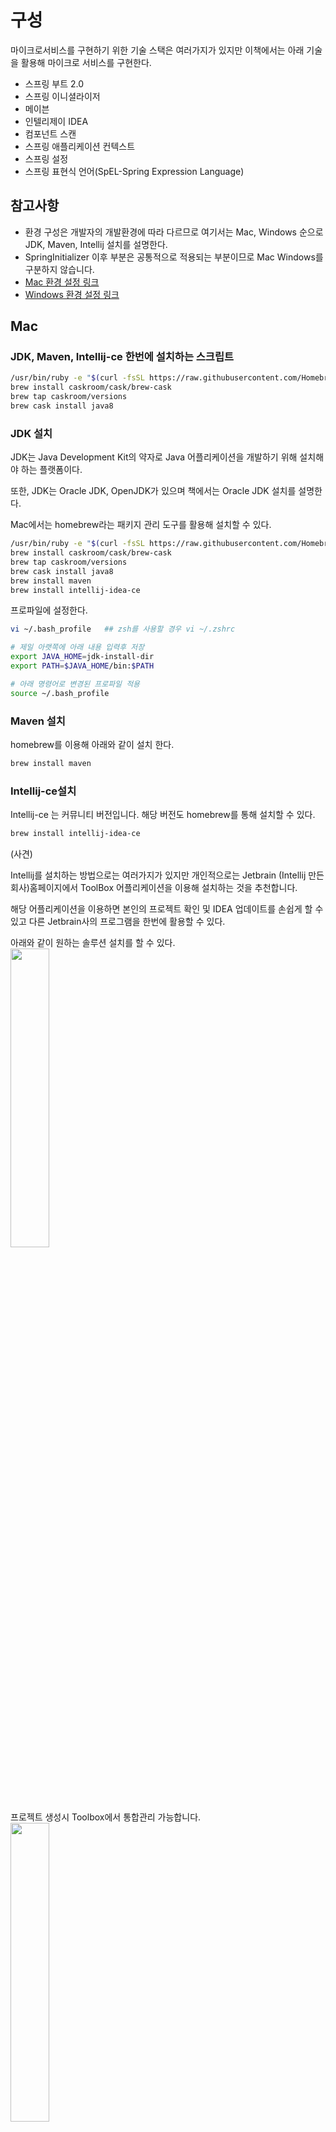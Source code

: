 # 구성
마이크로서비스를 구현하기 위한 기술 스택은 여러가지가 있지만 이책에서는 아래 기술을 활용해 마이크로 서비스를 구현한다. 

* 스프링 부트 2.0
* 스프링 이니셜라이저
* 메이븐
* 인텔리제이 IDEA
* 컴포넌트 스캔
* 스프링 애플리케이션 컨텍스트
* 스프링 설정
* 스프링 표현식 언어(SpEL-Spring Expression Language)



## 참고사항

- 환경 구성은 개발자의 개발환경에 따라 다르므로 여기서는 Mac, Windows 순으로 JDK, Maven, Intellij 설치를 설명한다.
- SpringInitializer 이후 부분은 공통적으로 적용되는 부분이므로 Mac Windows를 구분하지 않습니다.
- [Mac 환경 설정 링크](#Mac)
- [Windows 환경 설정 링크](#Windows)



## Mac

### JDK, Maven, Intellij-ce 한번에 설치하는 스크립트
```bash
/usr/bin/ruby -e "$(curl -fsSL https://raw.githubusercontent.com/Homebrew/install/master/install)"
brew install caskroom/cask/brew-cask
brew tap caskroom/versions
brew cask install java8
```



### JDK 설치

JDK는 Java Development Kit의 약자로 Java 어플리케이션을 개발하기 위해 설치해야 하는 플랫폼이다.

또한, JDK는 Oracle JDK, OpenJDK가 있으며 책에서는 Oracle JDK 설치를 설명한다.

Mac에서는 homebrew라는 패키지 관리 도구를 활용해 설치할 수 있다.

```bash
/usr/bin/ruby -e "$(curl -fsSL https://raw.githubusercontent.com/Homebrew/install/master/install)"
brew install caskroom/cask/brew-cask
brew tap caskroom/versions
brew cask install java8
brew install maven
brew install intellij-idea-ce
```

프로파일에 설정한다.

```bash
vi ~/.bash_profile   ## zsh를 사용할 경우 vi ~/.zshrc

# 제일 아랫쪽에 아래 내용 입력후 저장
export JAVA_HOME=jdk-install-dir
export PATH=$JAVA_HOME/bin:$PATH

# 아래 명령어로 변경된 프로파일 적용
source ~/.bash_profile
```



### Maven 설치

homebrew를 이용해 아래와 같이 설치 한다.

```bash
brew install maven
```



### Intellij-ce설치

Intellij-ce 는 커뮤니티 버전입니다. 해당 버전도 homebrew를 통해 설치할 수 있다.

```bash
brew install intellij-idea-ce
```



(사견)

Intellij를 설치하는 방법으로는 여러가지가 있지만 개인적으로는 Jetbrain (Intellij 만든 회사)홈페이지에서 ToolBox 어플리케이션을 이용해 설치하는 것을 추천합니다.

해당 어플리케이션을 이용하면 본인의 프로젝트 확인 및 IDEA 업데이트를 손쉽게 할 수 있고 다른 Jetbrain사의 프로그램을 한번에 활용할 수 있다.

아래와 같이 원하는 솔루션 설치를 할 수 있다.
<br>
<img src="../../images/jetbrain-toolbox-01.PNG" width="35%" height="35%" >

프로젝트 생성시 Toolbox에서 통합관리 가능합니다.
<br>
<img src="../../images/jetbrain-toolbox-02.PNG" width="35%" height="35%" >



## Windows

### JDK 설치

- https://www.oracle.com/technetwork/java/javase/downloads/index.html 에 있는 Java SE Development Kit 8u144 또는 그 이상을 사용한다.
- 설치 후 윈도우 환경 변수 설정을 해야 한다. (참고: https://vmpo.tistory.com/6)

### Maven 설치

- Https://maven.apache.org/download.cgi에서 maven 파일을 다운로드 하고 압축을 해제한다. (zip 파일을 받으면 됨)
- 받은 경로를 환경변수 설정해 어디서든 mvn 명령어를 사용할 수 있도록 세팅한다.
  - Ex) c:\maven-install-directory\bin

### Intellij-ce 설치

- https://www.jetbrains.com/idea/download에서 운영체제에 적합한 버전을 다운 받아 설치한다.

  (맥 환경에서도 밝혔듯이 사견으로는 ToolBox를 통해서 설치하는 것을 추천함)

  


## Mac/Windows 공통 적용 부분

### Spring-Initializer 로 샘플 프로젝트 생성 

Springboot 어플리케이션을 템플릿처럼 생성가능한 Spring-Initializer라는 사이트가 있다.

해당 사이트를 활용해 샘플 프로젝트를 생성-> Zip파일로 다운로드 -> 프로젝트로 Import 하는 순서로 진행한다.

- 브라우저에서 https://start.spring.io 로 이동한다.

  <br>
  <img src="../../images/spring-initializer-01.PNG" width="70%" height="40%" >

  - Project: Maven Project 선택
  - Language: Kotlin 선택
  - Spring Boot: 원하는 버전 선택
  - Project Metadata
    - Group: com.microservices
    - Artifact: chapter2
  - Packaging: Jar
  - Java: 8

- 하단의 generate 버튼 ( <img src="../../images/spring-initializer-02.PNG" width="15%" height="15%"> )을 눌러 생성된 샘플 파일을 다운 받는다.

  


### 생성된 프로젝트 파일 검토
- 파일 압축을 해제하면 아래와 같은 파일을 트리형태로 확인할 수 있다.
```bash
[.mvn]
	[wrapper]
		maven-wrapper.jar
		maven-wrapper.properties

[src]
	[main]
		[kotlin]
			[com]
				[microservices]
					[chapter2]
						Chapter2Application.kt
	[resources]
		[static]
		[templates]
		application.properties

[test]
	[kotlin]
		[com]
			[microservices]
				[chapter2]
					Chapter2ApplicationTests.kt
					
.gitignore

mvnw
mvnw.cmd
pom.xml

```

- .mvn (메이븐 파일)

  - 메이븐 랩퍼는 메이븐 버전을 지정해서 시스템 (이전에 OS에 설치한 메이븐)과 별개로 고정적인 버전관리를 할 수 있도록 도와준다.

    maven-wrapper.properties의 옵션으로 지정할 수 있다.

    - mvnw.cmd : 윈도우 용 스크립트
    - mvnw : 맥 / 리눅스용 스크립트
    - pom.xml : 메이븐의 구성파일, 디펜던시, 플러그인등을 여기에 xml 형태로 정의한다.

- 소스 파일
  
- 스프링 이니셜라이저에서 구성한대로 src 및 test에서 패키지가 구성된다.
  
- 리소스 파일

  - 정적 리소스(HTML, JS, Image) 및 application.properties (스프링 부트 설정파일)이 위치한다.

- gitignore (해당 파일은 한글보다 영문이 더 나을 것 같아 이렇게 표기)

  - git이 추적하지 않을 파일(IDEA 설정, 패스워드등 민감데이터)를 기록해 git이 필요없는 데이터가 레파지토리에 저장되지 않게 한다.

    (사견: gitignore 파일 구성은 https://www.toptal.com/developers/gitignore 에서 손쉽게 구성할 수 있음)



### 메이븐 사용

- 스프링이니셜라이저로 생성하고 압축해제한 디렉토리에서 아래 명령을 수행한다.
```bash
mvn compile
```

- 운영체제에 설치한 메이븐을 통해서 프로젝트를 빌드하라는 명령어이다.

- 메이븐은 올바르게 구성된 pom.xml 을 참고, 프로젝트를 빌드한다.

- 운영체제와 관계없이 고정된 메이븐 버전으로 구성하고 싶으면 메이븐 래퍼 (maven wrapper)를 사용한다.

  ```bash
  mvnw compile
  ```
  
  - 위의 명령어와 동일하나 메이븐 버전을 원하는 버전으로 고정할 수 있다.

#### 메이븐 라이프 사이클

- 메이븐은 다음과 같은 단계로 수행됨

  - 애플리케이션 의존성(Dependency Libarary) 다운로드

  - 컴파일 (메이븐 플러그인 활용)

  - 메이븐은 라이프 사이클 단계가 각각 있으며 다음 단계는 이전 단계를 포함해서 수행한다. 
    (validate -> compile의 단계라고 하면 mvn compile 명령어 수행시 validate도 포함되어 수행됨)

  - 각각의 라이프 사이클 단계는 다음과 같다.

    - clean: 메이븐 빌드로 생성된 타겟 파일 (jar, war등)을 제거한다.
    - validate: pom 파일의 유효성 검증
    - compile: test를 제외하고 프로젝트 컴파일
    - test: 프로젝트에서 유닛 테스트 수행
    - package: 프로젝트를 패키징 (jar, war 등)
    - (사견: 책에서는 간략하게 설명했지만 maven은 생각보다 복잡한 메커니즘의 라이프사이클을 가지고 있습니다. 

    https://m.blog.naver.com/PostView.nhn?blogId=goddlaek&logNo=221242091247&proxyReferer=https:%2F%2Fwww.google.com%2F )

#### 메이븐의 목표

- 메이븐은 플러그인 개념을 지원, 플러그인은 목표를 사용해 특정단계에 연결됨
	<br>
	<img src="../../images/maven-lifecycle.png" width="50%" height="50%" >
- ex) mvn kotlin:goal

  - mvn : 메이븐 실행 명령어 (또는 mvnw)
  - kotlin: kotlin 플러그인을 의미
  - goal: 실제 수행할 명령

  

#### pom 파일 이해

- 메이븐을 실행하면 현재디렉토리의 pom.xml을 찾아 pom.xml 파일에 명시된 작업 (의존성 다운로드, 컴파일등)을 수행함 (파일 경로 지정 가능)

- pom 파일은 Project Object Model의 약자임

- pom.xml 이 하는 역할은 아래와 같음

  - 프로젝트 정의: 프로젝트의 그룹, 프로젝트, 아티팩트, 버전, 패키징 방법을 명시함
  - 메이븐 Parent
    - 메이븐은 상위 메이븐 프로젝트를 참조할 수 있음.
    - BOM (Bill Of Material)파일을 통해 부모 프로젝트에서 생성한 설정을 그대로 가져올 수 있음 (사견: 생산성이 좋아질 수 있으나 링크를 타고 확인을 해야 하기 때문에 개인적으로는 pom.xml 파일을 따로 구성하는 편임)
  - 프로젝트 프로퍼티
    - 프로퍼티에서는 크틀린 컴파일러 버전 또는 파일 인코딩등을 설정할 수 있다.
  - 의존성
    - 프로젝트에 필요한 라이브러리들을 메이븐 센트럴 레파지토리 (인터넷에 있는 공용 저장소) 또는 사설 레파지토리등에서 다운받을 수 있음
    - ex) java의 apache commons 라이브러리
  - 빌드
    - 빌드는 플러그인을 통해서 하게 되는데 해당 프로젝트는 코틀린, 스프링부트 어플리케이션이므로 spring-boot, 코틀린 플러그인등이 확인될 것 이다.
  - 저장소 (레파지토리)
    - 의존성을 조회 및 다운로드 함
    - 기본적으로는 메이븐 센트럴 레파지토리에서 다운로드
    - 엔터프라이즈 환경 같은 경우 넥서스(사설 레파지토리)를 구성해서 따로 관리하기도 함

  

### 인텔리제이 IDEA 사용

- 이전에는 IDEA로 이클립스를 많이 사용했지만 현재 개발자들이 선호하고 많이 사용하는 IDEA는 젯브레인사에서 만든 인텔리제이 이다.
- 젯브레인사는 코틀린 언어를 개발한 회사이기도 하다.

#### 메이븐 프로젝트 열기

- 인텔리제이 IDEA 오픈
- Open or Import 클릭 -> 스프링 이니셜라이저로 다운로드하고 압축해제한 디렉토리 오픈

#### 라이프사이클 단계 및 목표 실행

- 인텔리제이는 메이븐 프로젝트 창을 제공함
- 인텔리제이 메이븐 프로젝트 창은 메뉴 -> tool -> Windows -> Maven Projects에서 선택가능
- 해당 창에서 라이프 사이클 단계를 마우스로 두번 클릭하면 해당 단계가 수행됨
  - ex) compile 단계 두번 클릭은 mvnw compile과 같은 의미
- m 버튼을 클릭 사용자화 가능
  - m 버튼 클릭 -> clean compile 입력 -> 실행
- 스프링 부트 어플리케이션을 Run 하려면 Plugin 섹션 확장 -> spring-boot-> spring-boot:run을 더블 클릭하면 됨

#### 마이크로서비스 수정

- Chapter2Application.kt 파일을 수정

- 간단한 hello world를 리턴하는 코드를 입력한다.

  ```java
  @Controller
  class FirstController {
    @RequestMapping(value= ["/user"], method = arrayOf(RequestMethod.GET))
  	// @GetMapping("/user")
  	@ResponseBody
  	fun hello() = "hello world"
  }
  ```

  - 교재에서는 value="스트링" 형태로 구성했지만, IDEA에서 오류가 표기되어 ["/user"] 형태로 바꾸니 정상 동작했다.

  - (사견: RequestMapping에서 GET을 쓰는 방식도 있지만, GetMapping을 사용하면 좀 더 명확하게 의도를 표현할 수 있음)

  - 해당 요청은 localhost:8080/user 로 요청이 들어오면 hello world를 리턴하도록 구성한다.

    

- 프로젝트 창의 패키지에서 마우스 오른쪽 클릭 -> New -> Kotlin File / Class를 클릭해 새로운 클래스 생성

  - Name: ExampleService

  - Kind: Class

  - ExampleService.kt

    ```java
    @Service
    class ExampleService {
        fun getHello(name : String) = "hello $name" 
    }
    ```

    - 'hello 이름' 형태를 출력하는 함수를 가진 클래스이다.

- 컨트롤러에 서비스를 연결한다.

  ```java
  @Controller
  class FirstController(val exampleService: ExampleService){
    @RequestMapping(value= ["/user/{name}"], method = arrayOf(RequestMethod.GET))
  	// @GetMapping("/user/{name}")
  	@ResponseBody
  	fun hello(@PathVariable name: String) = exampleService.getHello(name)
  }
  ```

  - exampleService 인스턴스를 컨트롤러의 속성으로 설정한다.
  - 서비스를 수행하고 http://localhost:8080/user/Kotlin 이라고 요청하면 hello Kotlin이라는 리턴 결과를 확인할 수 있다.

#### 디버깅

- 인텔리제이에서 디버깅 옵션을 제공하며 Break Point를 설정하고 상단의 벌레모양 아이콘을 클릭하면 디버깅 모드로 동작한다.

#### 팁과 트릭

- 액션실행
  - 맥: Shift + Cmd + a
  - 윈도우: Shift + Ctrl + a
- 어디서나 검색
  - Shift 버튼 두번 클릭
- 클릭보드에서 붙여넣기
  - 맥: Shift + Cmd + v
  - 윈도우: Shift + Ctrl + v
- 반복 및 빠른 수정
  - Alt + Enter
- 이름 바꾸기
  - Shift + F6
- 좀 더 자세한 방법은 https://youtu.be/eq3KiAH4IBI



















